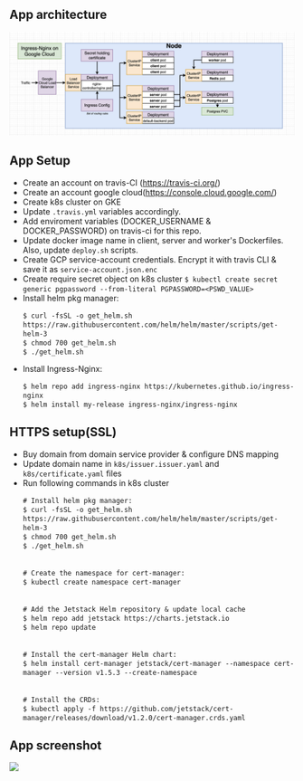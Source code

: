 ## App architecture

<img src="./img/architecture.png">

## App Setup

- Create an account on travis-CI (https://travis-ci.org/)
- Create an account google cloud(https://console.cloud.google.com/)
- Create k8s cluster on GKE
- Update `.travis.yml` variables accordingly.
- Add enviroment variables (DOCKER_USERNAME & DOCKER_PASSWORD) on travis-ci for this repo.
- Update docker image name in client, server and worker's Dockerfiles. Also, update `deploy.sh` scripts.
- Create GCP service-account credentials. Encrypt it with travis CLI & save it as `service-account.json.enc`
- Create require secret object on k8s cluster `$ kubectl create secret generic pgpassword --from-literal PGPASSWORD=<PSWD_VALUE>`
- Install helm pkg manager:
    ```
    $ curl -fsSL -o get_helm.sh https://raw.githubusercontent.com/helm/helm/master/scripts/get-helm-3
    $ chmod 700 get_helm.sh
    $ ./get_helm.sh
    ```
- Install Ingress-Nginx:
    ```
    $ helm repo add ingress-nginx https://kubernetes.github.io/ingress-nginx
    $ helm install my-release ingress-nginx/ingress-nginx
    ```

## HTTPS setup(SSL)

- Buy domain from domain service provider & configure DNS mapping
- Update domain name in `k8s/issuer.issuer.yaml` and `k8s/certificate.yaml` files
- Run following commands in k8s cluster
    ```
    # Install helm pkg manager:
    $ curl -fsSL -o get_helm.sh https://raw.githubusercontent.com/helm/helm/master/scripts/get-helm-3
    $ chmod 700 get_helm.sh
    $ ./get_helm.sh


    # Create the namespace for cert-manager:
    $ kubectl create namespace cert-manager


    # Add the Jetstack Helm repository & update local cache
    $ helm repo add jetstack https://charts.jetstack.io
    $ helm repo update


    # Install the cert-manager Helm chart:
    $ helm install cert-manager jetstack/cert-manager --namespace cert-manager --version v1.5.3 --create-namespace


    # Install the CRDs:
    $ kubectl apply -f https://github.com/jetstack/cert-manager/releases/download/v1.2.0/cert-manager.crds.yaml
    ```

## App screenshot

<img src="./img/image.png">
